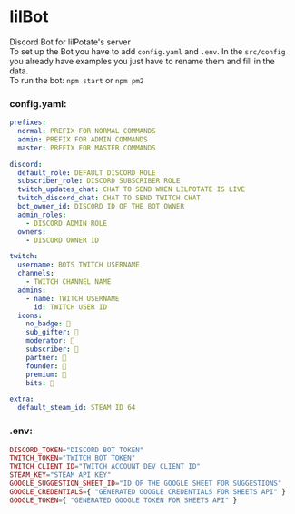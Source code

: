 # lilBot
Discord Bot for lilPotate's server  
To set up the Bot you have to add `config.yaml` and `.env`. In the `src/config` you already have examples you just have to rename them and fill in the data.  
To run the bot: `npm start` or `npm pm2`  

### config.yaml:
```yaml
prefixes:
  normal: PREFIX FOR NORMAL COMMANDS
  admin: PREFIX FOR ADMIN COMMANDS
  master: PREFIX FOR MASTER COMMANDS

discord:
  default_role: DEFAULT DISCORD ROLE
  subscriber_role: DISCORD SUBSCRIBER ROLE
  twitch_updates_chat: CHAT TO SEND WHEN LILPOTATE IS LIVE
  twitch_discord_chat: CHAT TO SEND TWITCH CHAT
  bot_owner_id: DISCORD ID OF THE BOT OWNER
  admin_roles:
    - DISCORD ADMIN ROLE 
  owners:
    - DISCORD OWNER ID

twitch:
  username: BOTS TWITCH USERNAME
  channels: 
    - TWITCH CHANNEL NAME
  admins:
    - name: TWITCH USERNAME
      id: TWITCH USER ID
  icons:
    no_badge: 🤖
    sub_gifter: 🤖
    moderator: 🤖
    subscriber: 🤖
    partner: 🤖
    founder: 🤖
    premium: 🤖
    bits: 🤖

extra:
  default_steam_id: STEAM ID 64
```   

### .env:
```php
DISCORD_TOKEN="DISCORD BOT TOKEN"
TWITCH_TOKEN="TWITCH BOT TOKEN"
TWITCH_CLIENT_ID="TWITCH ACCOUNT DEV CLIENT ID"
STEAM_KEY="STEAM API KEY"
GOOGLE_SUGGESTION_SHEET_ID="ID OF THE GOOGLE SHEET FOR SUGGESTIONS"
GOOGLE_CREDENTIALS={ "GENERATED GOOGLE CREDENTIALS FOR SHEETS API" }
GOOGLE_TOKEN={ "GENERATED GOOGLE TOKEN FOR SHEETS API" }
```